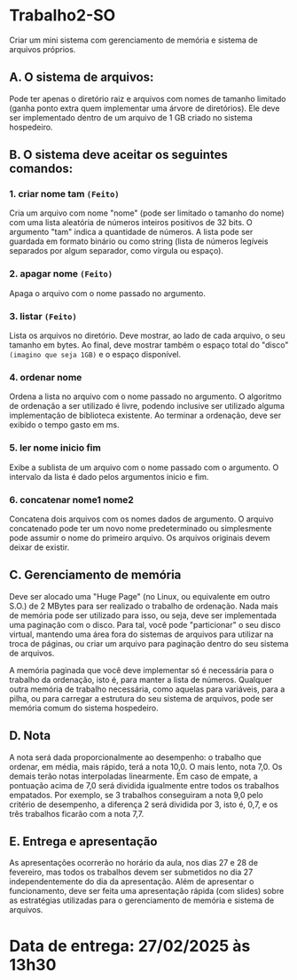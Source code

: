 # Trabalho2-SO

Criar um mini sistema com gerenciamento de memória e sistema de arquivos próprios.

## A. O sistema de arquivos:
Pode ter apenas o diretório raiz e arquivos com nomes de tamanho limitado (ganha ponto extra quem implementar uma árvore de diretórios). Ele deve ser implementado dentro de um arquivo de 1 GB criado no sistema hospedeiro.

## B. O sistema deve aceitar os seguintes comandos:

### 1. criar nome tam `(Feito)`
Cria um arquivo com nome "nome" (pode ser limitado o tamanho do nome) com uma lista aleatória de números inteiros positivos de 32 bits. O argumento "tam" indica a quantidade de números. A lista pode ser guardada em formato binário ou como string (lista de números legíveis separados por algum separador, como vírgula ou espaço).

### 2. apagar nome `(Feito)`
Apaga o arquivo com o nome passado no argumento.

### 3. listar `(Feito)`
Lista os arquivos no diretório. Deve mostrar, ao lado de cada arquivo, o seu tamanho em bytes. Ao final, deve mostrar também o espaço total do "disco" `(imagino que seja 1GB)` e o espaço disponível.

### 4. ordenar nome
Ordena a lista no arquivo com o nome passado no argumento. O algoritmo de ordenação a ser utilizado é livre, podendo inclusive ser utilizado alguma implementação de biblioteca existente. Ao terminar a ordenação, deve ser exibido o tempo gasto em ms.

### 5. ler nome inicio fim
Exibe a sublista de um arquivo com o nome passado com o argumento. O intervalo da lista é dado pelos argumentos inicio e fim.

### 6. concatenar nome1 nome2
Concatena dois arquivos com os nomes dados de argumento. O arquivo concatenado pode ter um novo nome predeterminado ou simplesmente pode assumir o nome do primeiro arquivo. Os arquivos originais devem deixar de existir.

## C. Gerenciamento de memória
Deve ser alocado uma "Huge Page" (no Linux, ou equivalente em outro S.O.) de 2 MBytes para ser realizado o trabalho de ordenação. Nada mais de memória pode ser utilizado para isso, ou seja, deve ser implementada uma paginação com o disco. Para tal, você pode "particionar" o seu disco virtual, mantendo uma área fora do sistemas de arquivos para utilizar na troca de páginas, ou criar um arquivo para paginação dentro do seu sistema de arquivos.

A memória paginada que você deve implementar só é necessária para o trabalho da ordenação, isto é, para manter a lista de números. Qualquer outra memória de trabalho necessária, como aquelas para variáveis, para a pilha, ou para carregar a estrutura do seu sistema de arquivos, pode ser memória comum do sistema hospedeiro.

## D. Nota
A nota será dada proporcionalmente ao desempenho: o trabalho que ordenar, em média, mais rápido, terá a nota 10,0. O mais lento, nota 7,0. Os demais terão notas interpoladas linearmente. Em caso de empate, a pontuação acima de 7,0 será dividida igualmente entre todos os trabalhos empatados. Por exemplo, se 3 trabalhos conseguiram a nota 9,0 pelo critério de desempenho, a diferença 2 será dividida por 3, isto é, 0,7, e os três trabalhos ficarão com a nota 7,7.

## E. Entrega e apresentação
As apresentações ocorrerão no horário da aula, nos dias 27 e 28 de fevereiro, mas todos os trabalhos devem ser submetidos no dia 27 independentemente do dia da apresentação.
Além de apresentar o funcionamento, deve ser feita uma apresentação rápida (com slides) sobre as estratégias utilizadas para o gerenciamento de memória e sistema de arquivos.

# Data de entrega: 27/02/2025 às 13h30
